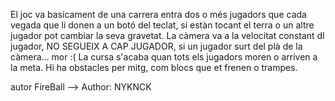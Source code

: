 

El joc va basicament de una carrera entra dos o més jugadors que cada vegada que li donen a un botó del teclat, si estàn tocant el terra o un altre jugador pot cambiar la seva gravetat.
La càmera va a la velocitat constant dl jugador, NO SEGUEIX A CAP JUGADOR, si un jugador surt del plà de la càmera... mor :(
La cursa s'acaba quan tots els jugadors moren o arriven a la meta.
Hi ha obstacles per mitg, com blocs que et frenen o trampes.

autor FireBall --> Author: NYKNCK
